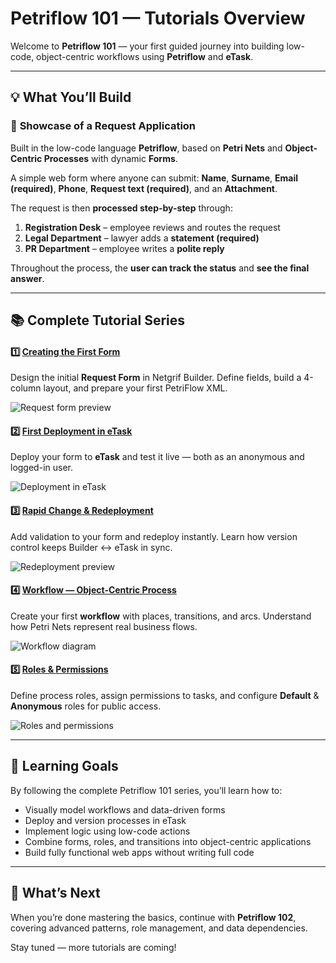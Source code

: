 # Petriflow 101 — Tutorials Overview

Welcome to **Petriflow 101** — your first guided journey into building low-code, object-centric workflows using **Petriflow** and **eTask**.

---

## 💡 What You’ll Build

### 🧩 **Showcase of a Request Application**
Built in the low-code language **Petriflow**, based on **Petri Nets** and **Object-Centric Processes** with dynamic **Forms**.

A simple web form where anyone can submit:
**Name**, **Surname**, **Email (required)**, **Phone**, **Request text (required)**, and an **Attachment**.

The request is then **processed step-by-step** through:
1. **Registration Desk** – employee reviews and routes the request
2. **Legal Department** – lawyer adds a **statement (required)**
3. **PR Department** – employee writes a **polite reply**

Throughout the process, the **user can track the status** and **see the final answer**.

---

## 📚 Complete Tutorial Series

<div class="cards-small">

<div class="card">
<h4>1️⃣ <a href="#/#/tutorials/petriflow101/part1/part1.md">Creating the First Form</a></h4>
<p>Design the initial <strong>Request Form</strong> in Netgrif Builder.  
Define fields, build a 4-column layout, and prepare your first PetriFlow XML.</p>
<img src="tutorials/petriflow101/part1/form.png" alt="Request form preview" />
</div>

<div class="card">
<h4>2️⃣ <a href="#/tutorials/petriflow101/part2/part2.md">First Deployment in eTask</a></h4>
<p>Deploy your form to <strong>eTask</strong> and test it live — both as an anonymous and logged-in user.</p>
<img src="tutorials/petriflow101/part2/uploadedProcess.png" alt="Deployment in eTask" />
</div>

<div class="card">
<h4>3️⃣ <a href="#/tutorials/petriflow101/part3/part3.md">Rapid Change & Redeployment</a></h4>
<p>Add validation to your form and redeploy instantly.  
Learn how version control keeps Builder ↔ eTask in sync.</p>
<img src="tutorials/petriflow101/part3/processV2.png" alt="Redeployment preview" />
</div>

<div class="card">
<h4>4️⃣ <a href="#/tutorials/petriflow101/part4/part4.md">Workflow — Object-Centric Process</a></h4>
<p>Create your first <strong>workflow</strong> with places, transitions, and arcs.  
Understand how Petri Nets represent real business flows.</p>
<img src="tutorials/petriflow101/part4/simulationView.png" alt="Workflow diagram" />
</div>

<div class="card">
<h4>5️⃣ <a href="#/tutorials/petriflow101/part5/part5.md">Roles & Permissions</a></h4>
<p>Define process roles, assign permissions to tasks, and configure  
<strong>Default</strong> & <strong>Anonymous</strong> roles for public access.</p>
<img src="tutorials/petriflow101/part5/roles.png" alt="Roles and permissions" />
</div>

</div>

---

## 🎯 Learning Goals

By following the complete Petriflow 101 series, you’ll learn how to:
- Visually model workflows and data-driven forms
- Deploy and version processes in eTask
- Implement logic using low-code actions
- Combine forms, roles, and transitions into object-centric applications
- Build fully functional web apps without writing full code

---

## 🚀 What’s Next

When you’re done mastering the basics, continue with **Petriflow 102**,  
covering advanced patterns, role management, and data dependencies.

Stay tuned — more tutorials are coming!